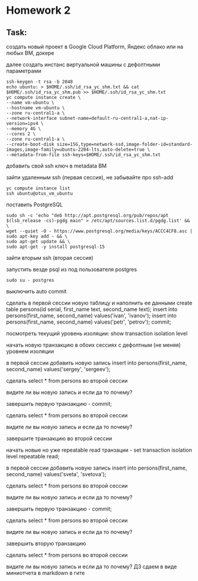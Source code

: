 # Homework 2

## Task:

создать новый проект в Google Cloud Platform, Яндекс облако или на любых ВМ, докере

далее создать инстанс виртуальной машины с дефолтными параметрами
```shell
ssh-keygen -t rsa -b 2048
echo ubuntu: > $HOME/.ssh/id_rsa_yc_shm.txt && cat $HOME/.ssh/id_rsa_yc_shm.pub >> $HOME/.ssh/id_rsa_yc_shm.txt
yc compute instance create \
--name vm-ubuntu \
--hostname vm-ubuntu \
--zone ru-central1-a \
--network-interface subnet-name=default-ru-central1-a,nat-ip-version=ipv4 \
--memory 4G \
--cores 2 \
--zone ru-central1-a \
--create-boot-disk size=15G,type=network-ssd,image-folder-id=standard-images,image-family=ubuntu-2204-lts,auto-delete=true \
--metadata-from-file ssh-keys=$HOME/.ssh/id_rsa_yc_shm.txt
```

добавить свой ssh ключ в metadata ВМ

зайти удаленным ssh (первая сессия), не забывайте про ssh-add
```shell
yc compute instance list
ssh ubuntu@otus_vm_ubuntu
```

поставить PostgreSQL
```shell
sudo sh -c 'echo "deb http://apt.postgresql.org/pub/repos/apt $(lsb_release -cs)-pgdg main" > /etc/apt/sources.list.d/pgdg.list' && \
wget --quiet -O - https://www.postgresql.org/media/keys/ACCC4CF8.asc | sudo apt-key add - && \
sudo apt-get update && \
sudo apt-get -y install postgresql-15
```

зайти вторым ssh (вторая сессия)

запустить везде psql из под пользователя postgres
```shell
sudo su - postgres
```

выключить auto commit

сделать в первой сессии новую таблицу и наполнить ее данными create table persons(id serial, first_name text, second_name text); insert into persons(first_name, second_name) values('ivan', 'ivanov'); insert into persons(first_name, second_name) values('petr', 'petrov'); commit;

посмотреть текущий уровень изоляции: show transaction isolation level

начать новую транзакцию в обоих сессиях с дефолтным (не меняя) уровнем изоляции

в первой сессии добавить новую запись insert into persons(first_name, second_name) values('sergey', 'sergeev');

сделать select * from persons во второй сессии

видите ли вы новую запись и если да то почему?

завершить первую транзакцию - commit;

сделать select * from persons во второй сессии

видите ли вы новую запись и если да то почему?

завершите транзакцию во второй сессии

начать новые но уже repeatable read транзации - set transaction isolation level repeatable read;

в первой сессии добавить новую запись insert into persons(first_name, second_name) values('sveta', 'svetova');

сделать select * from persons во второй сессии

видите ли вы новую запись и если да то почему?

завершить первую транзакцию - commit;

сделать select * from persons во второй сессии

видите ли вы новую запись и если да то почему?

завершить вторую транзакцию

сделать select * from persons во второй сессии

видите ли вы новую запись и если да то почему? ДЗ сдаем в виде миниотчета в markdown в гите
